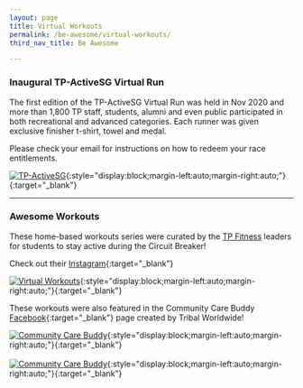 ```yaml
---
layout: page
title: Virtual Workouts
permalink: /be-awesome/virtual-workouts/
third_nav_title: Be Awesome

---
```

### Inaugural TP-ActiveSG Virtual Run

The first edition of the TP-ActiveSG Virtual Run was held in Nov 2020 and more than 1,800 TP staff, students, alumni and even public participated in both recreational and advanced categories. Each runner was given exclusive finisher t-shirt, towel and medal.  

Please check your email for instructions on how to redeem your race entitlements. 

[![TP-ActiveSG]({{site.baseurl}}/images/BeAwesome-TPVirtualRun.jpeg)](https://www.tpstudentsunion.com/tp-virtual-run){:style="display:block;margin-left:auto;margin-right:auto;"}{:target="_blank"}

---
### Awesome Workouts ###
These home-based workouts series were curated by the <a href="https://tp-vc-prod.netlify.app/sports/tp_fitness/" target="_blank">TP Fitness</a> leaders for students to stay active during the Circuit Breaker!

Check out their [Instagram](https://www.instagram.com/tpfitnessofficial/){:target="_blank"}

[![Virtual Workouts]({{site.baseurl}}/images/BeAwesome-Virtual_Workout.png)](https://www.instagram.com/tpfitnessofficial/){:style="display:block;margin-left:auto;margin-right:auto;"}{:target="_blank"}<br>

These workouts were also featured in the Community Care Buddy [Facebook](https://www.facebook.com/iamaccb.sg/){:target="_blank"} page created by Tribal Worldwide!

[![Community Care Buddy]({{site.baseurl}}/images/BeAwesome-Virtual_Workout_iamccb2.png)](https://www.facebook.com/iamaccb.sg/videos/647361315911659){:style="display:block;margin-left:auto;margin-right:auto;"}{:target="_blank"}<br>
<br>
[![Community Care Buddy]({{site.baseurl}}/images/BeAwesome-Virtual_Workout_iamccb1.png)](https://www.facebook.com/iamaccb.sg/videos/654879775449245){:style="display:block;margin-left:auto;margin-right:auto;"}{:target="_blank"}

